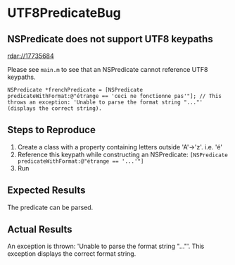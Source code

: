 # UTF8PredicateBug

## NSPredicate does not support UTF8 keypaths

[rdar://17735684](http://openradar.appspot.com/radar?id=5222810825785344)

Please see `main.m` to see that an NSPredicate cannot reference UTF8 keypaths.

```objc
NSPredicate *frenchPredicate = [NSPredicate predicateWithFormat:@"étrange == 'ceci ne fonctionne pas'"]; // This throws an exception: 'Unable to parse the format string "..."' (displays the correct string).
```

## Steps to Reproduce

1. Create a class with a property containing letters outside 'A'->'z'. i.e. 'é'
2. Reference this keypath while constructing an NSPredicate: `[NSPredicate predicateWithFormat:@"étrange == '...'"]`
3. Run

## Expected Results

The predicate can be parsed.

## Actual Results

An exception is thrown: 'Unable to parse the format string "..."'. This exception displays the correct format string.
